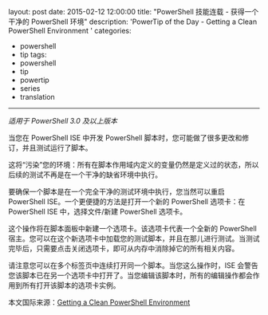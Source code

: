﻿layout: post
date: 2015-02-12 12:00:00
title: "PowerShell 技能连载 - 获得一个干净的 PowerShell 环境"
description: 'PowerTip of the Day - Getting a Clean PowerShell Environment '
categories:
- powershell
- tip
tags:
- powershell
- tip
- powertip
- series
- translation
---
_适用于 PowerShell 3.0 及以上版本_

当您在 PowerShell ISE 中开发 PowerShell 脚本时，您可能做了很多更改和修订，并且测试运行了脚本。

这将“污染”您的环境：所有在脚本作用域内定义的变量仍然是定义过的状态，所以后续的测试不再是在一个干净的缺省环境中执行。

要确保一个脚本是在一个完全干净的测试环境中执行，您当然可以重启 PowerShell ISE。一个更便捷的方法是打开一个新的 PowerShell 选项卡：在 PowerShell ISE 中，选择文件/新建 PowerShell 选项卡。

这个操作将在脚本面板中新建一个选项卡。该选项卡代表一个全新的 PowerShell 宿主。您可以在这个新选项卡中加载您的测试脚本，并且在那儿进行测试。当测试完毕后，只需要点击关闭选项卡，即可从内存中消除掉它的所有相关内容。

请注意您可以在多个标签页中连续打开同一个脚本。当您这么操作时，ISE 会警告您该脚本已在另一个选项卡中打开了。当您编辑该脚本时，所有的编辑操作都会作用到所有打开该脚本的选项卡实例。

<!--more-->
本文国际来源：[Getting a Clean PowerShell Environment ](http://powershell.com/cs/blogs/tips/archive/2015/02/12/getting-a-clean-powershell-environment.aspx)
